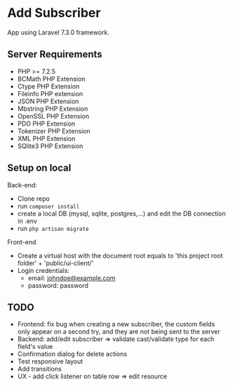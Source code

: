 # Add Subscriber

App using Laravel 7.3.0 framework.


## Server Requirements

- PHP >= 7.2.5
- BCMath PHP Extension
- Ctype PHP Extension
- Fileinfo PHP extension
- JSON PHP Extension
- Mbstring PHP Extension
- OpenSSL PHP Extension
- PDO PHP Extension
- Tokenizer PHP Extension
- XML PHP Extension
- SQlite3 PHP Extension


## Setup on local

Back-end:
- Clone repo
- run `composer install`
- create a local DB (mysql, sqlite, postgres,...) and edit the DB connection in .env
- run `php artisan migrate`

Front-end
- Create a virtual host with the document root equals to 'this project root folder' + 'public/ui-client/'
- Login credentials: 
    - email: johndoe@example.com
    - password: password


## TODO

- Frontend: fix bug when creating a new subscriber, the custom fields only appear on a second try, and they are not being sent to the server 
- Backend: add/edit subscriber => validate cast/validate type for each field's value  
- Confirmation dialog for delete actions
- Test responsive layout
- Add transitions
- UX - add click listener on table row => edit resource
